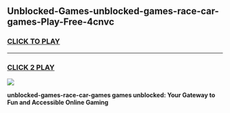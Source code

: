 
## Unblocked-Games-unblocked-games-race-car-games-Play-Free-4cnvc
<h3>
<a href="https://premium76.site?title=unblocked-games-race-car-games&ref=09A">CLICK TO PLAY</a></h3>
<hr>

<h3>
<a href="https://premium76.site?title=unblocked-games-race-car-games&ref=09A">CLICK 2 PLAY</a>
  
</h3>

<a href="https://premium76.site?title=unblocked-games-race-car-games&ref=09A"><img src="https://clearcache.store/games.png"></a>


**unblocked-games-race-car-games games unblocked: Your Gateway to Fun and Accessible Online Gaming**
